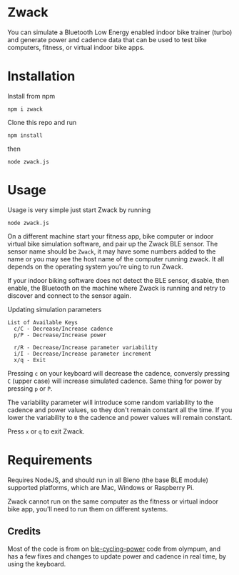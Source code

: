 # Zwack

You can simulate a Bluetooth Low Energy enabled indoor bike trainer (turbo) and generate power and cadence data that can be used to test bike computers, fitness, or virtual indoor bike apps.

# Installation

Install from npm

    npm i zwack

Clone this repo and run 

    npm install

then 

    node zwack.js

# Usage

Usage is very simple just start Zwack by running

    node zwack.js

On a different machine start your fitness app, bike computer or indoor virtual bike simulation software, and pair up the Zwack BLE sensor. The sensor name should be `Zwack`, it may have some numbers added to the name or you may see the host name of the computer running zwack. It all depends on the operating system you're uing to run Zwack.

If your indoor biking software does not detect the BLE sensor, disable, then enable, the Bluetooth on the machine where Zwack is running and retry to discover and connect to the sensor again.

Updating simulation parameters

    List of Available Keys
      c/C - Decrease/Increase cadence
      p/P - Decrease/Increase power

      r/R - Decrease/Increase parameter variability
      i/I - Decrease/Increase parameter increment
      x/q - Exit

Pressing `c` on your keyboard will decrease the cadence, conversly pressing `C` (upper case) will increase simulated cadence. Same thing for power by pressing `p` or `P`.
 
The variability parameter will introduce some random variability to the cadence and power values, so they don't remain constant all the time. If you lower the variability to `0` the cadence and power values will remain constant.

Press `x` or `q` to exit Zwack.

# Requirements

Requires NodeJS, and should run in all Bleno (the base BLE module) supported platforms, which are Mac, Windows or Raspberry Pi. 

Zwack cannot run on the same computer as the fitness or virtual indoor bike app, you'll need to run them on different systems.

## Credits

Most of the code is from on [ble-cycling-power](https://github.com/olympum/ble-cycling-power) code from olympum, and has a few fixes and changes to 
update power and cadence in real time, by using the keyboard.